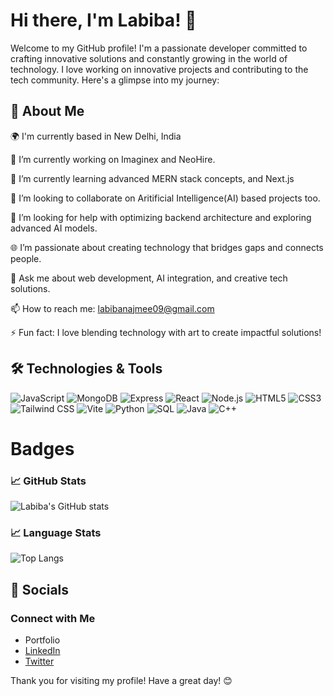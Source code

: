 # Hi there, I'm Labiba! 👋

Welcome to my GitHub profile! I'm a passionate developer committed to crafting innovative solutions and constantly growing in the world of technology. I love working on innovative projects and contributing to the tech community. Here's a glimpse into my journey:

## 🚀 About Me

🌍 I'm currently based in New Delhi, India

🔭 I’m currently working on Imaginex and NeoHire.

🌱 I’m currently learning advanced MERN stack concepts, and Next.js

👯 I’m looking to collaborate on Aritificial Intelligence(AI) based projects too.

🤔 I’m looking for help with optimizing backend architecture and exploring advanced AI models.

🌐 I’m passionate about creating technology that bridges gaps and connects people.

💬 Ask me about web development, AI integration, and creative tech solutions.

📫 How to reach me: labibanajmee09@gmail.com

⚡ Fun fact: I love blending technology with art to create impactful solutions!

## 🛠️ Technologies & Tools


![JavaScript](https://img.shields.io/badge/JavaScript-F7DF1E?style=for-the-badge&logo=javascript&logoColor=black)
![MongoDB](https://img.shields.io/badge/MongoDB-47A248?style=for-the-badge&logo=mongodb&logoColor=white)
![Express](https://img.shields.io/badge/Express-000000?style=for-the-badge&logo=express&logoColor=white)
![React](https://img.shields.io/badge/React-20232A?style=for-the-badge&logo=react&logoColor=61DAFB)
![Node.js](https://img.shields.io/badge/Node.js-339933?style=for-the-badge&logo=nodedotjs&logoColor=white)
![HTML5](https://img.shields.io/badge/HTML5-E34F26?style=for-the-badge&logo=html5&logoColor=white)
![CSS3](https://img.shields.io/badge/CSS3-1572B6?style=for-the-badge&logo=css3&logoColor=white)
![Tailwind CSS](https://img.shields.io/badge/Tailwind%20CSS-38B2AC?style=for-the-badge&logo=tailwind-css&logoColor=white)
![Vite](https://img.shields.io/badge/Vite-646CFF?style=for-the-badge&logo=vite&logoColor=white)
![Python](https://img.shields.io/badge/Python-3776AB?style=for-the-badge&logo=python&logoColor=white)
![SQL](https://img.shields.io/badge/SQL-4479A1?style=for-the-badge&logo=sql&logoColor=white)
![Java](https://img.shields.io/badge/Java-007396?style=for-the-badge&logo=java&logoColor=white)
![C++](https://img.shields.io/badge/C++-00599C?style=for-the-badge&logo=c%2B%2B&logoColor=white)

# Badges
### 📈 GitHub Stats

![Labiba's GitHub stats](https://github-readme-stats.vercel.app/api?username=Labiba786&show_icons=true&theme=radical)

### 📈 Language Stats

![Top Langs](https://github-readme-stats.vercel.app/api/top-langs/?username=Labiba786&layout=compact&theme=radical)


## 🔗 Socials 

 ### Connect with Me

- Portfolio
- [LinkedIn](https://www.linkedin.com/in/labiba-najmee-4646a6242/)
- [Twitter](https://x.com/labiba_nX?t=4AD4aivLl1rOsT17q7_6qQ&s=09)

Thank you for visiting my profile! Have a great day! 😊
